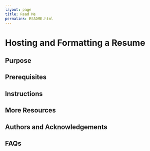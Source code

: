 ```yaml
---
layout: page
title: Read Me
permalink: README.html
---
```


# Hosting and Formatting a Resume

## Purpose

## Prerequisites

## Instructions

## More Resources

## Authors and Acknowledgements

## FAQs